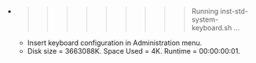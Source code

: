 * >>>>>>>>> Running inst-std-system-keyboard.sh ...
  * Insert keyboard configuration in Administration menu.
  * Disk size = 3663088K. Space Used = 4K. Runtime = 00:00:00:01.
